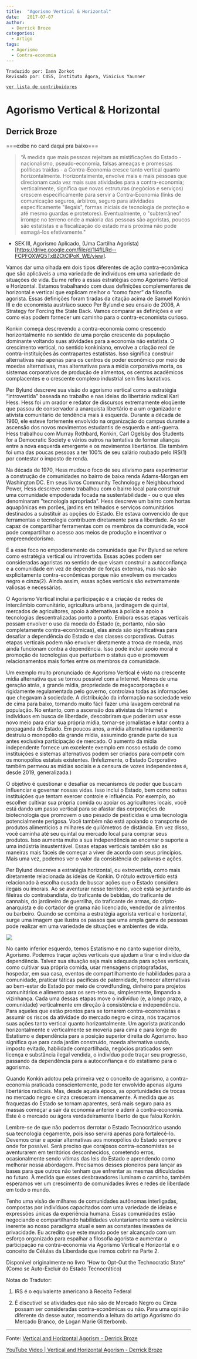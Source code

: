 ```yaml
---
title:  "Agorismo Vertical & Horizontal"
date:   2017-07-07
author:
  - Derrick Broze
categories:
  - Artigo
tags:  
  - Agorismo
  - Contra-economia
---
```

```
Traduzido por: Iann Zorkot
Revisado por: C4SS, Instituto Ágora, Vinicius Yaunner
```
[```ver lista de contribuidores```](/about/#contribuidores)

# Agorismo Vertical & Horizontal
## Derrick Broze
===exibe no card daqui pra baixo===

> “À medida que mais pessoas rejeitam as mistificações do Estado - nacionalismo, pseudo-economia, falsas ameaças e promessas políticas traídas - a Contra-Economia cresce tanto vertical quanto horizontalmente. Horizontalmente, envolve mais e mais pessoas que direcionam cada vez mais suas atividades para a contra-economia; verticalmente, significa que novas estruturas (negócios e serviços) crescem especificamente para servir a Contra-Economia (links de comunicação seguros, árbitros, seguro para atividades especificamente "ilegais", formas iniciais de tecnologia de proteção e até mesmo guardas e protetores). Eventualmente, o "subterrâneo" irrompe no terreno onde a maioria das pessoas são agoristas, poucos são estatistas e a fiscalização do estado mais próxima não pode esmagá-los efetivamente."

- SEK III, Agorismo Aplicado, (Uma Cartilha Agorista)[https://drive.google.com/file/d/1I4flLRd--FCPFOXWQ5TxBZCtClPoK_WE/view].

Vamos dar uma olhada em dois tipos diferentes de ação contra-econômica que são aplicáveis a uma variedade de indivíduos em uma variedade de situações de vida. Eu me refiro a essas estratégias como Agorismo Vertical e Horizontal. Estamos trabalhando com duas definições complementares de horizontal e vertical que explicam melhor o “como fazer” da filosofia agorista. Essas definições foram tiradas da citação acima de Samuel Konkin III e do economista austríaco sueco Per Bylund e seu ensaio de 2006, A Strategy for Forcing the State Back. Vamos comparar as definições e ver como elas podem fornecer um caminho para o contra-economista curioso.

Konkin começa descrevendo a contra-economia como crescendo horizontalmente no sentido de uma porção crescente da população dominante voltando suas atividades para a economia não estatista. O crescimento vertical, no sentido konkiniano, envolve a criação real de contra-instituições às contrapartes estatistas. Isso significa construir alternativas não apenas para os centros de poder econômico por meio de moedas alternativas, mas alternativas para a mídia corporativa morta, os sistemas corporativos de produção de alimentos, os centros acadêmicos complacentes e o crescente complexo industrial sem fins lucrativos.

Per Bylund descreve sua visão do agorismo vertical como a estratégia “introvertida” baseada no trabalho e nas ideias do libertário radical Karl Hess. Hess foi um orador e redator de discursos extremamente eloqüente que passou de conservador a anarquista libertário e a um organizador e ativista comunitário de tendência mais à esquerda. Durante a década de 1960, ele esteve fortemente envolvido na organização do campus durante a ascensão dos novos movimentos estudantis de esquerda e anti-guerra. Hess trabalhou com Murray Rothbard, Konkin, Carl Ogelsby dos Students for a Democratic Society e vários outros na tentativa de formar alianças entre a nova esquerda emergente e os movimentos libertários. Ele também foi uma das poucas pessoas a ter 100% de seu salário roubado pelo IRS(1) por contestar o imposto de renda.

Na década de 1970, Hess mudou o foco de seu ativismo para experimentar a construção de comunidades no bairro de baixa renda Adams-Morgan em Washington DC. Em seus livros Community Technology e Neighbourhood Power, Hess descreve como trabalhou com o bairro local para construir uma comunidade empoderada focada na sustentabilidade - ou o que eles denominaram "tecnologia apropriada". Hess descreve um bairro com hortas aquapônicas em porões, jardins em telhados e serviços comunitários destinados a substituir as opções do Estado. Ele estava convencido de que ferramentas e tecnologia contribuem diretamente para a liberdade. Ao ser capaz de compartilhar ferramentas com os membros da comunidade, você pode compartilhar o acesso aos meios de produção e incentivar o empreendedorismo.

É a esse foco no empoderamento da comunidade que Per Bylund se refere como estratégia vertical ou introvertida. Essas ações podem ser consideradas agoristas no sentido de que visam construir a autoconfiança e a comunidade em vez de depender de forças externas, mas não são explicitamente contra-econômicas porque não envolvem os mercados negro e cinza(2). Ainda assim, essas ações verticais são extremamente valiosas e necessárias.

O Agorismo Vertical inclui a participação e a criação de redes de intercâmbio comunitário, agricultura urbana, jardinagem de quintal, mercados de agricultores, apoio à alternativas à polícia e apoio a tecnologias descentralizadas ponto a ponto. Embora essas etapas verticais possam envolver o uso da moeda do Estado (e, portanto, não são completamente contra-econômicas), elas ainda são significativas para desafiar a dependência do Estado e das classes corporativas. Outras etapas verticais podem não envolver diretamente a troca de moeda, mas ainda funcionam contra a dependência. Isso pode incluir apoio moral e promoção de tecnologias que perturbam o status quo e promovem relacionamentos mais fortes entre os membros da comunidade.

Um exemplo muito pronunciado de Agorismo Vertical é visto na crescente mídia alternativa que se tornou possível com a Internet. Menos de uma geração atrás, a grande mídia, propriedade de megacorporações e rigidamente regulamentada pelo governo, controlava todas as informações que chegavam à sociedade. A distribuição da informação na sociedade veio de cima para baixo, tornando muito fácil fazer uma lavagem cerebral na população. No entanto, com a ascensão dos ativistas da Internet e indivíduos em busca de liberdade, descobriram que poderiam usar esse novo meio para criar sua própria mídia, tornar-se jornalistas e lutar contra a propaganda do Estado. Em poucos anos, a mídia alternativa rapidamente destruiu o monopólio da grande mídia, assumindo grande parte de sua antes exclusiva participação de mercado. O aumento da mídia independente fornece um excelente exemplo em nosso estudo de como instituições e sistemas alternativos podem ser criados para competir com os monopólios estatais existentes. (Infelizmente, o Estado Corporativo também permeou as mídias sociais e a censura de vozes independentes é, desde 2019, generalizada.)

O objetivo é questionar e desafiar os mecanismos de poder que buscam influenciar e governar nossas vidas. Isso inclui o Estado, bem como outras instituições que tentam exercer controle e influência. Por exemplo, ao escolher cultivar sua própria comida ou apoiar os agricultores locais, você está dando um passo vertical para se afastar das corporações de biotecnologia que promovem o uso pesado de pesticidas e uma tecnologia potencialmente perigosa. Você também não está apoiando o transporte de produtos alimentícios a milhares de quilômetros de distância. Em vez disso, você caminha até seu quintal ou mercado local para comprar seus produtos. Isso aumenta muito a sua independência ao encerrar o suporte a uma indústria insustentável. Essas etapas verticais também são as maneiras mais fáceis de começar a viver de acordo com seus princípios. Mais uma vez, podemos ver o valor da consistência de palavras e ações.

Per Bylund descreve a estratégia horizontal, ou extrovertida, como mais diretamente relacionada às ideias de Konkin. O rótulo extrovertido está relacionado à escolha ousada de buscar ações que o Estado considera ilegais ou imorais. Ao se aventurar nesse território, você está se juntando às fileiras do contrabandista, do traficante de bebidas, do traficante de cannabis, do jardineiro de guerrilha, do traficante de armas, do cripto-anarquista e do cortador de grama não licenciado, vendedor de alimentos ou barbeiro. Quando se combina a estratégia agorista vertical e horizontal, surge uma imagem que ilustra os passos que uma ampla gama de pessoas pode realizar em uma variedade de situações e ambientes de vida.


![](https://miro.medium.com/max/1400/1*24Gr42X2jGiGbK7mbas06Q.png)

No canto inferior esquerdo, temos Estatismo e no canto superior direito, Agorismo. Podemos traçar ações verticais que ajudam a tirar o indivíduo da dependência. Talvez sua situação seja mais adequada para ações verticais, como cultivar sua própria comida, usar mensagens criptografadas, hospedar, em sua casa, eventos de compartilhamento de habilidades para a comunidade, praticar táticas pacíficas de paternidade, fornecer alternativas ao bem-estar do Estado por meio de crowdfunding, dinheiro para projetos comunitários e alimento para os sem-teto ou, simplesmente, limpando a vizinhança. Cada uma dessas etapas move o indivíduo (e, a longo prazo, a comunidade) verticalmente em direção à consistência e independência. Para aqueles que estão prontos para se tornarem contra-economistas e assumir os riscos da atividade do mercado negro e cinza, nós traçamos suas ações tanto vertical quanto horizontalmente. Um agorista praticando horizontalmente e verticalmente se moveria para cima e para longe do Estatismo e dependência para a posição superior direita do Agorismo. Isso significa que para cada jardim construído, moeda alternativa usada, imposto evitado, habilidade compartilhada, negócios praticados sem licença e substância ilegal vendida, o indivíduo pode traçar seu progresso, passando da dependência para a autoconfiança e do estatismo para o agorismo.

Quando Konkin adotou pela primeira vez o conceito de agorismo, a contra-economia praticada conscientemente, pode ter envolvido apenas alguns libertários radicais. Mas, desde aquela época, as oportunidades de trocas no mercado negro e cinza cresceram imensamente. À medida que as fraquezas do Estado se tornam aparentes, será mais seguro para as massas começar a sair da economia anterior e aderir à contra-economia. Este é o mercado ou ágora verdadeiramente liberto de que falou Konkin.

Lembre-se de que não podemos derrotar o Estado Tecnocrático usando sua tecnologia cegamente, pois isso servirá apenas para fortalecê-lo. Devemos criar e apoiar alternativas aos monopólios do Estado sempre e onde for possível. Será preciso que corajosos contra-economistas se aventurarem em territórios desconhecidos, cometendo erros, ocasionalmente sendo vítimas das leis do Estado e aprendendo como melhorar nossa abordagem. Precisamos desses pioneiros para lançar as bases para que outros não tenham que enfrentar as mesmas dificuldades no futuro. À medida que esses desbravadores iluminam o caminho, também esperamos ver um crescimento de comunidades livres e redes de liberdade em todo o mundo.

Tenho uma visão de milhares de comunidades autônomas interligadas, compostas por indivíduos capacitados com uma variedade de ideias e expressões únicas da experiência humana. Essas comunidades estão negociando e compartilhando habilidades voluntariamente sem a violência inerente ao nosso paradigma atual e sem as constantes invasões de privacidade. Eu acredito que este mundo pode ser alcançado com um esforço organizado para espalhar a filosofia agorista e aumentar a participação na contra-economia via Agorismo Vertical e Horizontal e o conceito de Células da Liberdade que iremos cobrir na Parte 2.

Disponível originalmente no livro “How to Opt-Out the Technocratic State” (Como se Auto-Excluir do Estado Tecnocrático)

Notas do Tradutor:

1. IRS é o equivalente americano à Receita Federal

2. É discutível se atividades que não são de Mercado Negro ou Cinza possam ser consideradas contra-econômicas ou não. Para uma opinião diferente da desse autor, recomendo a leitura do artigo Agorismo do Mercado Branco, de Logan Marie Glitterbomb.

---
Fonte: 
[Vertical and Horizontal Agorism - Derrick Broze](https://theconsciousresistance.com/vertical-horizontal-agorism/)

[YouTube Video | Vertical and Horizontal Agorism - Derrick Broze](https://youtu.be/zrlW1M_5_Kg)